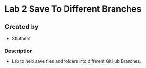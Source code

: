 # Lab 2 Save To Different Branches
## Created by
- Struthers
### Description
- Lab to help save files and folders into different GitHub Branches.
